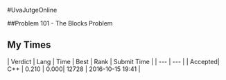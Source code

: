 #UvaJutgeOnline

##Problem 101 - The Blocks Problem

## My Times

| Verdict | Lang | Time | Best | Rank | Submit Time |
| --- | --- |
| Accepted| C++ | 0.210 | 0.000| 12728 | 2016-10-15 19:41 |
